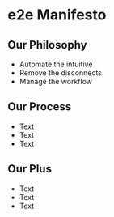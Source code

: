 # e2e Manifesto
## Our Philosophy 
- Automate the intuitive
- Remove the disconnects
- Manage the workflow
## Our Process 
- Text
- Text
- Text
## Our Plus
- Text
- Text
- Text
